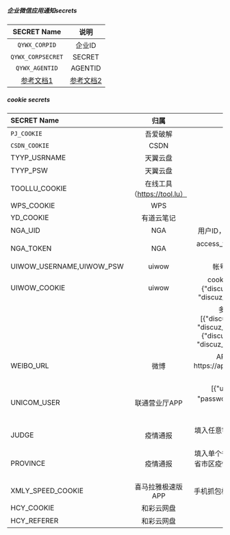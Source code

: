 ##### 企业微信应用通知secrets

|                  SECRET Name                   |                             说明                             |
| :--------------------------------------------: | :----------------------------------------------------------: |
|                 `QYWX_CORPID`                  |                            企业ID                            |
|               `QYWX_CORPSECRET`                |                            SECRET                            |
|                 `QYWX_AGENTID`                 |                           AGENTID                            |
| [参考文档1](http://note.youdao.com/s/HMiudGkb) | [参考文档2](http://note.youdao.com/noteshare?id=1a0c8aff284ad28cbd011b29b3ad0191) |



##### cookie secrets


| SECRET Name              |            归属             |                             说明                             |
| :----------------------- | :-------------------------: | :----------------------------------------------------------: |
| `PJ_COOKIE`              |          吾爱破解           |                            cookie                            |
| `CSDN_COOKIE`            |            CSDN             |                            cookie                            |
| TYYP_USRNAME             |          天翼云盘           |                        账号（手机号）                        |
| TYYP_PSW                 |          天翼云盘           |                       密码（不能有&）                        |
| TOOLLU_COOKIE            | 在线工具（https://tool.lu） |                            cookie                            |
| WPS_COOKIE               |             WPS             |                            cookie                            |
| YD_COOKIE                |         有道云笔记          |                            cookie                            |
| NGA_UID                  |             NGA             |                用户ID，在网页和APP都能获取到                 |
| NGA_TOKEN                |             NGA             |               access_token，需手机抓包APP获取                |
| UIWOW_USERNAME,UIWOW_PSW |            uiwow            |                    帐号、密码（不能有&）                     |
| UIWOW_COOKIE             |            uiwow            | cookie：单账号，字典形式 {"discuz_2132_auth": "xxxx",     "discuz_2132_saltkey": "xxxx"} |
|                          |                             | 多账号，列表套字典[{"discuz_2132_auth": "xxxx",     "discuz_2132_saltkey": "xxxx"},{"discuz_2132_auth": "xxxx",     "discuz_2132_saltkey": "xxxx"}] |
| WEIBO_URL                |            微博             | API，需手机抓包，以https://api.weibo.cn/2/users/show开头的一长串 |
| UNICOM_USER              |        联通营业厅APP        | [{"username": "手机号", "password": "服务密码","appId": "appid"}] </br>[APPID获取方式](https://github.com/srcrs/UnicomTask#2准备需要的参数) |
| JUDGE                    |          疫情通报           |            填入任意字符通报，不添加此secret不通报            |
| PROVINCE                 |          疫情通报           | 填入单个省市区名字通报全国和指定省市区疫情情况，否则只通报全国信息 |
| XMLY_SPEED_COOKIE        |      喜马拉雅极速版APP      |               手机抓包极速版cookie，多账号换行               |
| HCY_COOKIE               |         和彩云网盘          |                            cookie                            |
| HCY_REFERER              |         和彩云网盘          |                           referer                            |



